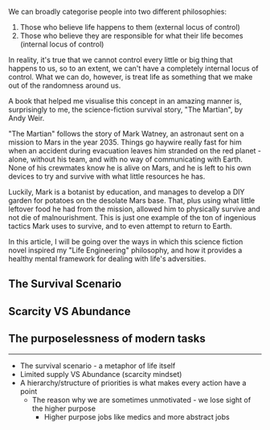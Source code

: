 We can broadly categorise people into two different philosophies:

1. Those who believe life happens to them (external locus of control)
2. Those who believe they are responsible for what their life becomes (internal locus of control)

In reality, it's true that we cannot control every little or big thing that happens to us, so to an extent, we can't have a completely internal locus of control. What we can do, however, is treat life as something that we make out of the randomness around us.

A book that helped me visualise this concept in an amazing manner is, surprisingly to me, the science-fiction survival story, "The Martian", by Andy Weir.

"The Martian" follows the story of Mark Watney, an astronaut sent on a mission to Mars in the year 2035. Things go haywire really fast for him when an accident during evacuation leaves him stranded on the red planet - alone, without his team, and with no way of communicating with Earth. None of his crewmates know he is alive on Mars, and he is left to his own devices to try and survive with what little resources he has.

Luckily, Mark is a botanist by education, and manages to develop a DIY garden for potatoes on the desolate Mars base. That, plus using what little leftover food he had from the mission, allowed him to physically survive and not die of malnourishment. This is just one example of the ton of ingenious tactics Mark uses to survive, and to even attempt to return to Earth.

In this article, I will be going over the ways in which this science fiction novel inspired my "Life Engineering" philosophy, and how it provides a healthy mental framework for dealing with life's adversities.

## The Survival Scenario

## Scarcity VS Abundance

## The purposelessness of modern tasks

---
- The survival scenario - a metaphor of life itself
- Limited supply VS Abundance (scarcity mindset)
- A hierarchy/structure of priorities is what makes every action have a point
    - The reason why we are sometimes unmotivated - we lose sight of the higher purpose
        - Higher purpose jobs like medics and more abstract jobs
